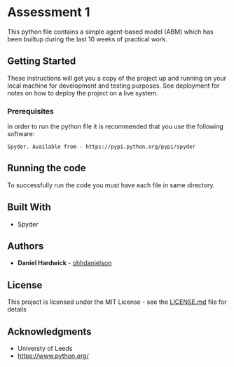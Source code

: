 # Assessment 1 

This python file contains a simple agent-based model (ABM) which has been builtup during the last 10 weeks of practical work. 

## Getting Started

These instructions will get you a copy of the project up and running on your local machine for development and testing purposes. See deployment for notes on how to deploy the project on a live system.

### Prerequisites

In order to run the python file it is recommended that you use the following software:

```
Spyder. Available from - https://pypi.python.org/pypi/spyder
```

## Running the code

To successfully run the code you must have each file in same directory.

## Built With

* Spyder

## Authors

* **Daniel Hardwick** - [ohhdanielson](https://github.com/ohhdanielson)


## License

This project is licensed under the MIT License - see the [LICENSE.md](LICENSE.md) file for details

## Acknowledgments

* Universty of Leeds
* https://www.python.org/

